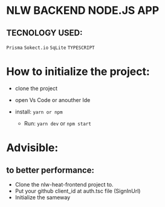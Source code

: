# NLW BACKEND NODE.JS APP

## TECNOLOGY USED:
 ``Prisma``
``Sokect.io``
``SqLite``
``TYPESCRIPT``

# How to initialize the project:

* clone the project
* open Vs Code or anouther Ide
* install:
  ``yarn or npm``
  
  * Run:
      ``yarn dev`` or ``npm start``
      
# Advisible:
   ## to better performance: 
   * Clone the nlw-heat-frontend project to.
   * Put your github client_id at auth.tsc file (SignInUrl)
   *  Initialize the sameway
   

